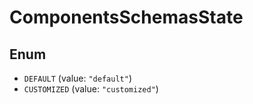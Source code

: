# ComponentsSchemasState

## Enum

* `DEFAULT` (value: `"default"`)
* `CUSTOMIZED` (value: `"customized"`)
